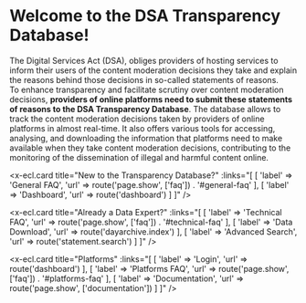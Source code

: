 # Welcome to the DSA Transparency Database!

The Digital Services Act (DSA), obliges providers of hosting services to inform their users of the content 
moderation decisions they take and explain the reasons behind those decisions in so-called statements of reasons.  
To enhance transparency and facilitate scrutiny over content moderation decisions, **providers of online platforms 
need to submit these statements of reasons to the DSA Transparency Database**. The database allows to track the 
content moderation decisions taken by providers of online platforms in almost real-time. It also offers various 
tools for accessing, analysing, and downloading the information that platforms need to make available when they 
take content moderation decisions, contributing to the monitoring of the dissemination of illegal and harmful 
content online.





<div class="ecl-row">
<div class="ecl-col-l-4">

<x-ecl.card title="New to the Transparency Database?" 
    :links="[
        [
            'label' => 'General FAQ',
            'url' => route('page.show', ['faq']) . '#general-faq'
        ],
        [
            'label' => 'Dashboard',
            'url' => route('dashboard')
        ]
    ]"
/>

</div>
<div class="ecl-col-l-4">

<x-ecl.card title="Already a Data Expert?"
    :links="[
    [
    'label' => 'Technical FAQ',
    'url' => route('page.show', ['faq']) . '#technical-faq'
    ],
    [
    'label' => 'Data Download',
    'url' => route('dayarchive.index')
    ],
    [
    'label' => 'Advanced Search',
    'url' => route('statement.search')
    ]
    ]"
/>

</div>
<div class="ecl-col-l-4">

<x-ecl.card title="Platforms"
    :links="[
    [
    'label' => 'Login',
    'url' => route('dashboard')
    ],
    [
    'label' => 'Platforms FAQ',
    'url' => route('page.show', ['faq']) . '#platforms-faq'
    ],
    [
    'label' => 'Documentation',
    'url' => route('page.show', ['documentation'])
    ]
    ]"
/>

</div>
</div>

    